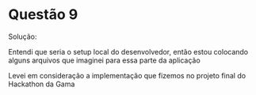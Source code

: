 # Questão 9

Solução:

Entendi que seria o setup local do desenvolvedor, então estou colocando alguns arquivos que imaginei para essa parte da aplicação

Levei em consideração a implementação que fizemos no projeto final do Hackathon da Gama
